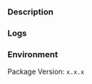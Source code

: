 <!-- Provide a general summary of the issue in the issue's title above. -->
### Description

<!-- Describe your issue/request in detail. -->
<!-- If you're describing a bug, tell us what happens currently, and what is the expected behaviour. -->
<!-- If you're suggesting a change or improvement, tell us how it should work. -->

### Logs

<!-- If you're describing a bug, provide sample logs that represent your issue. -->

### Environment

<!-- Make sure you're running Node version 8+ -->

Package Version: `x.x.x`
